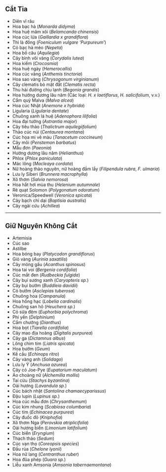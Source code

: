 ## Cắt Tỉa

- Diên vĩ râu
- Hoa bạc hà (*Monarda didyma*)
- Hoa huệ mâm xôi (*Belamcanda chinensis*)
- Hoa cúc lửa (*Gaillardia x grandiflora*)
- Thì là đồng (*Foeniculum vulgare ‘Purpureum’*)
- Cỏ bạc hà mèo (*Nepeta*)
- Hoa bồ câu (*Aquilegia*)
- Cây bình vôi vàng (*Corydalis lutea*)
- Hoa kiếm (*Crocosmia*)
- Hoa huệ ngày (*Hemerocallis*)
- Hoa cúc vàng (*Anthemis tinctoria*)
- Hoa sao vàng (*Chrysogonum virginianum*)
- Cây clematis bò mặt đất (*Clematis recta*)
- Thu hải đường chịu lạnh (*Begonia grandis*)
- Hoa hướng dương lâu năm (Các loại: *H. x laetiflorus*, *H. salicifolium*, v.v.)
- Cẩm quỳ Malva (*Malva alcea*)
- Hoa cúc Nhật (*Anemone x hybrida*)
- Ligularia (*Ligularia dentate*)
- Chuông xanh lá huệ (*Adenophora lilifolia*)
- Hoa đại tướng (*Astrantia major*)
- Cây tiêu thảo (*Thalictrum aquilegiifolium*)
- Thảo cúc núi (*Centaurea montana*)
- Cúc họa mi vẽ màu (*Tanacetum coccineum*)
- Cây môi (*Penstemon barbatus*)
- Mẫu đơn (*Paeonia*)
- Hướng dương lâu năm (*Helianthus*)
- Phlox (*Phlox paniculata*)
- Mác lông (*Macleaya cordata*)
- Nữ hoàng thảo nguyên, nữ hoàng đầm lầy (*Filipendula rubra*, *F. ulmaria*)
- Lưu ly Siberi (*Brunnera macrophylla*)
- Xô thơm (*Salvia nemorosa*)
- Hoa hắt hơi mùa thu (*Helenium autumnale*)
- Rẻ quạt Solomon (*Polygonatum odoratum*)
- Veronica/Speedwell (*Veronica spicata*)
- Cây bạch chỉ dại (*Baptisia australis*)
- Cây ngải cứu (*Achillea*)

---

## Giữ Nguyên Không Cắt


- Artemisia
- Cúc sao
- Astilbe
- Hoa bóng bay (*Platycodon grandiflorus*)
- Giỏ vàng (*Aurinia saxatilis*)
- Cây móng gấu (*Acanthus spinosus*)
- Hoa tai voi (*Bergenia cordifolia*)
- Cúc mắt đen (*Rudbeckia fulgida*)
- Cây bụi sương xanh (*Caryopteris sp.*)
- Cây bụi bướm (*Buddleia davidii*)
- Cỏ bướm (*Asclepias tuberosa*)
- Chuông hoa (*Campanula*)
- Hoa hồng hạc (*Lobelia cardinalis*)
- Chuông san hô (*Heuchera sp.*)
- Cỏ sữa đệm (*Euphorbia polychroma*)
- Phi yến (*Delphinium*)
- Cẩm chướng (*Dianthus*)
- Hoa bọt (*Tiarella cordifolia*)
- Cây mao địa hoàng (*Digitalis purpurea*)
- Cây ga (*Dictamnus albus*)
- Lông chim tím (*Liatris spicata*)
- Hoa bướm (*Geum*)
- Kế cầu (*Echinops ritro*)
- Cây vàng anh (*Solidago*)
- Lưu ly Ý (*Anchusa azurea*)
- Cây cỏ Joe-Pye (*Eupatorium maculatum*)
- Áo choàng nữ (*Alchemilla mollis*)
- Tai cừu (*Stachys byzantina*)
- Oải hương (*Lavandula sp.*)
- Cúc bách nhật (*Santolina chamaecyparissus*)
- Đậu lupin (*Lupinus sp.*)
- Hoa cúc mẫu đơn (*Chrysanthemum*)
- Cúc kim nhung (*Scabiosa columbaria*)
- Cúc tím (*Echinacea purpurea*)
- Cây đuốc đỏ (*Kniphofia*)
- Xô thơm Nga (*Perovskia atriplicifolia*)
- Oải hương biển (*Limonium latifolium*)
- Cúc biển (*Eryngium*)
- Thạch thảo (*Sedum*)
- Cúc vạn thọ (*Coreopsis species*)
- Đầu rùa (*Chelone lyonii*)
- Hoa nữ lang (*Centranthus ruber*)
- Hoa đũa phép (*Guara sp.*)
- Liễu xanh Amsonia (*Amsonia tabernaemontana*)
